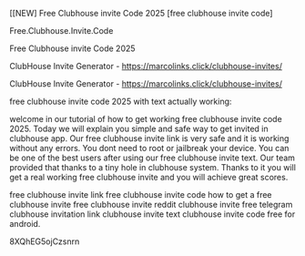 [[NEW] Free Clubhouse invite Code 2025 [free clubhouse invite code]

Free.Clubhouse.Invite.Code

Free Clubhouse invite Code 2025

ClubHouse Invite Generator - https://marcolinks.click/clubhouse-invites/

ClubHouse Invite Generator - https://marcolinks.click/clubhouse-invites/

free clubhouse invite code 2025 with text actually working:

welcome in our tutorial of how to get working free clubhouse invite code 2025. Today we will explain you simple and safe way to get invited in clubhouse app. Our free clubhouse invite link is very safe and it is working without any errors. You dont need to root or jailbreak your device. You can be one of the best users after using our free clubhouse invite text. Our team provided that thanks to a tiny hole in clubhouse system. Thanks to it you will get a real working free clubhouse invite and you will achieve great scores.

free clubhouse invite link free clubhouse invite code how to get a free clubhouse invite free clubhouse invite reddit clubhouse invite free telegram clubhouse invitation link clubhouse invite text clubhouse invite code free for android.

8XQhEG5ojCzsnrn

